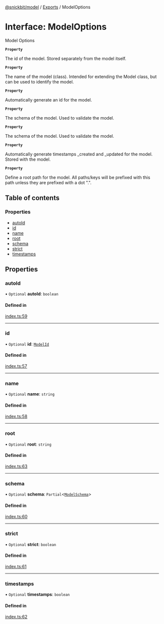 [@snickbit/model](../README.md) / [Exports](../modules.md) / ModelOptions

# Interface: ModelOptions

Model Options

**`Property`**

The id of the model. Stored separately from the model itself.

**`Property`**

The name of the model (class). Intended for extending the Model class, but can be used to identify the model.

**`Property`**

Automatically generate an id for the model.

**`Property`**

The schema of the model. Used to validate the model.

**`Property`**

The schema of the model. Used to validate the model.

**`Property`**

Automatically generate timestamps _created and _updated for the model. Stored with the model.

**`Property`**

Define a root path for the model. All paths/keys will be prefixed with this path unless they are prefixed with a dot ".".

## Table of contents

### Properties

- [autoId](ModelOptions.md#autoid)
- [id](ModelOptions.md#id)
- [name](ModelOptions.md#name)
- [root](ModelOptions.md#root)
- [schema](ModelOptions.md#schema)
- [strict](ModelOptions.md#strict)
- [timestamps](ModelOptions.md#timestamps)

## Properties

### autoId

• `Optional` **autoId**: `boolean`

#### Defined in

[index.ts:59](https://github.com/snickbit/snickbit.js/blob/3fd09b6/packages/model/src/index.ts#L59)

___

### id

• `Optional` **id**: [`ModelId`](../modules.md#modelid)

#### Defined in

[index.ts:57](https://github.com/snickbit/snickbit.js/blob/3fd09b6/packages/model/src/index.ts#L57)

___

### name

• `Optional` **name**: `string`

#### Defined in

[index.ts:58](https://github.com/snickbit/snickbit.js/blob/3fd09b6/packages/model/src/index.ts#L58)

___

### root

• `Optional` **root**: `string`

#### Defined in

[index.ts:63](https://github.com/snickbit/snickbit.js/blob/3fd09b6/packages/model/src/index.ts#L63)

___

### schema

• `Optional` **schema**: `Partial`<[`ModelSchema`](ModelSchema.md)\>

#### Defined in

[index.ts:60](https://github.com/snickbit/snickbit.js/blob/3fd09b6/packages/model/src/index.ts#L60)

___

### strict

• `Optional` **strict**: `boolean`

#### Defined in

[index.ts:61](https://github.com/snickbit/snickbit.js/blob/3fd09b6/packages/model/src/index.ts#L61)

___

### timestamps

• `Optional` **timestamps**: `boolean`

#### Defined in

[index.ts:62](https://github.com/snickbit/snickbit.js/blob/3fd09b6/packages/model/src/index.ts#L62)
